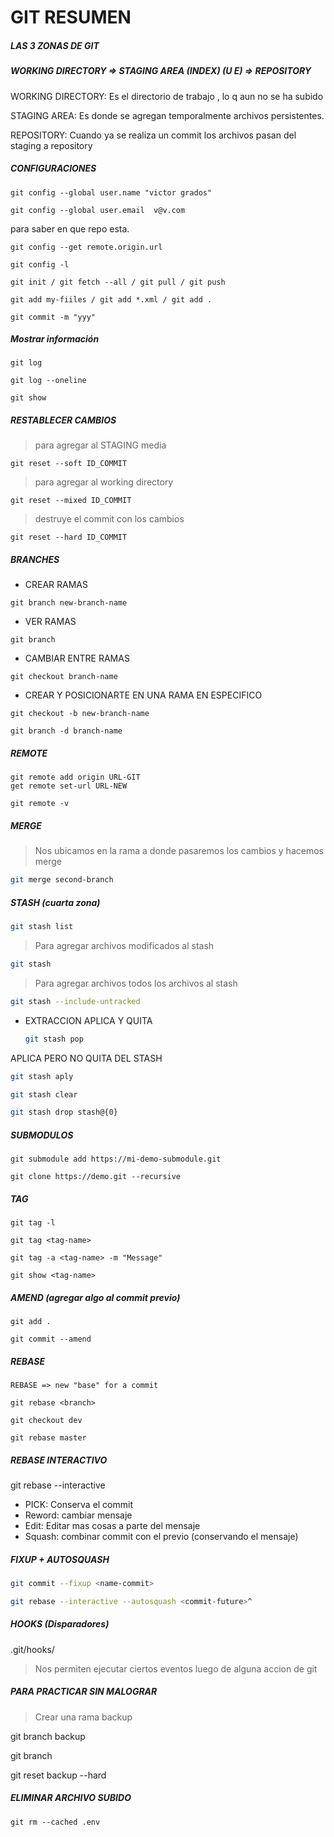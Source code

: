 # GIT RESUMEN

##### LAS 3 ZONAS DE GIT

##### 			WORKING DIRECTORY  =>  STAGING AREA (INDEX) (U E)  => REPOSITORY

WORKING DIRECTORY: Es el directorio de trabajo , lo q aun no se ha subido

STAGING AREA: Es donde se agregan temporalmente archivos persistentes.

REPOSITORY: Cuando ya se realiza un commit los archivos pasan del staging a repository

##### CONFIGURACIONES

```shell
git config --global user.name "victor grados"
```

```shell
git config --global user.email  v@v.com
```
para saber en que repo esta.
```shell
git config --get remote.origin.url
```
```shell
git config -l
```

```shell
git init / git fetch --all / git pull / git push
```

```shell
git add my-fiiles / git add *.xml / git add .
```

```shell
git commit -m "yyy"
```
##### Mostrar información
```shell
git log 
```
```shell
git log --oneline
```
```shell
git show
```

##### RESTABLECER CAMBIOS

> para agregar al STAGING media 

```shell
git reset --soft ID_COMMIT
```

> para agregar al working directory

```shell
git reset --mixed ID_COMMIT
```

> destruye el commit con los cambios

```shell
git reset --hard ID_COMMIT
```

##### BRANCHES

- CREAR RAMAS

```shell
git branch new-branch-name
```
-  VER RAMAS
```shell
git branch
```
- CAMBIAR ENTRE RAMAS
```shell
git checkout branch-name
```
- CREAR Y POSICIONARTE EN UNA RAMA EN ESPECIFICO
```shell
git checkout -b new-branch-name
```

```shell
git branch -d branch-name
```

##### REMOTE

```shell
git remote add origin URL-GIT
get remote set-url URL-NEW
```

```shell
git remote -v
```

##### MERGE

> Nos ubicamos en la rama a donde pasaremos los cambios y hacemos merge

```bash
git merge second-branch
```

##### STASH (cuarta zona)

```bash
git stash list
```
> Para agregar archivos modificados  al stash 
```bash
git stash 
```
> Para agregar archivos todos los archivos  al stash 
```bash
git stash --include-untracked
```

- EXTRACCION 
APLICA Y QUITA
  ```bash
  git stash pop
  ```
APLICA PERO NO QUITA DEL STASH
  ```bash
  git stash aply
  ```

  ```bash
  git stash clear
  ```

  ```bash
  git stash drop stash@{0}
  ```

##### SUBMODULOS

```shell
git submodule add https://mi-demo-submodule.git
```

```shell
git clone https://demo.git --recursive
```

##### TAG

```shell
git tag -l
```

```shell
git tag <tag-name>
```

```shell
git tag -a <tag-name> -m "Message"
```

```shell
git show <tag-name>
```

##### AMEND (agregar algo al commit previo)

```shell
git add .
```

```shell
git commit --amend
```

##### REBASE

```
REBASE => new "base" for a commit

git rebase <branch>

git checkout dev

git rebase master
```

##### REBASE INTERACTIVO

git rebase --interactive <branch>

- PICK: Conserva el commit 
- Reword: cambiar mensaje
- Edit: Editar mas cosas a parte del mensaje
- Squash: combinar commit con el previo (conservando el mensaje)

##### FIXUP + AUTOSQUASH

```bash
git commit --fixup <name-commit>
```

```bash
git rebase --interactive --autosquash <commit-future>^
```

##### HOOKS (Disparadores)

.git/hooks/

> Nos permiten ejecutar ciertos eventos luego de alguna accion de git

##### PARA PRACTICAR SIN MALOGRAR

> Crear una rama backup

git branch backup

git branch 

git reset backup --hard

##### ELIMINAR ARCHIVO SUBIDO 

```shell
git rm --cached .env
```

